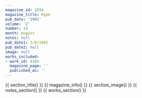 ```yaml
---
magazine_id: 1034
magazine_title: Hype
pub_date: '1992'
volume: '2'
number: 14
month: August
notes: null
pub_date1: 1/8/1992
pub_date2: null
image: null
works_included:
- work_id: 4104
  magazine_page: ''
  published_as: ''
---
```


{{ section_title() }}
{{ magazine_info() }}
{{ section_image() }}
{{ notes_section() }}
{{ works_section() }}
